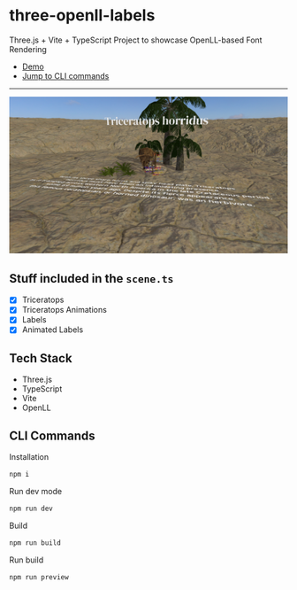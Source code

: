 # three-openll-labels
 
Three.js + Vite + TypeScript Project to showcase OpenLL-based Font Rendering

- [Demo]()
- [Jump to CLI commands](#cli-commands)

---
<img width="796" alt="screenshot" src="public/screenshot_wip.png">

## Stuff included in the `scene.ts`
- [x] Triceratops
- [x] Triceratops Animations
- [x] Labels
- [x] Animated Labels

## Tech Stack

- Three.js
- TypeScript
- Vite
- OpenLL

## CLI Commands

Installation

```bash
npm i
```

Run dev mode

```bash
npm run dev
```

Build

```bash
npm run build
```

Run build

```bash
npm run preview
```
